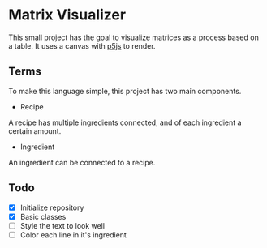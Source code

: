 # Matrix Visualizer

This small project has the goal to visualize matrices as a process based on a table. 
It uses a canvas with [p5js](https://p5js.org/) to render.

## Terms

To make this language simple, this project has two main components. 

- Recipe

A recipe has multiple ingredients connected, and of each ingredient a certain amount.

- Ingredient

An ingredient can be connected to a recipe.

## Todo

- [X] Initialize repository
- [X] Basic classes
- [ ] Style the text to look well
- [ ] Color each line in it's ingredient